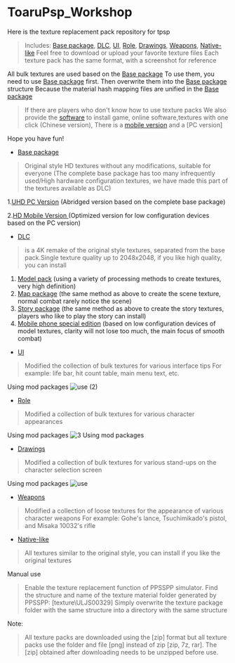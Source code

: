 # ToaruPsp_Workshop
Here is the texture replacement pack repository for tpsp
> Includes: [Base package](https://github.com/MNDIA/Tpsp_Workshop/releases/tag/Basic_Pack), [DLC](https://github.com/MNDIA/Tpsp_Workshop/releases/tag/DLC), [UI](https://github.com/MNDIA/Tpsp_Workshop/tree/main/UI), [Role](https://github.com/MNDIA/Tpsp_Workshop/tree/main/Roles), [Drawings](https://github.com/MNDIA/Tpsp_Workshop/tree/main/Drawings), [Weapons](https://github.com/MNDIA/Tpsp_Workshop/tree/main/Weapons), [Native-like](https://github.com/MNDIA/Tpsp_Workshop/tree/main/Native-like)
Feel free to download or upload your favorite texture files
Each texture pack has the same format, with a screenshot for reference

All bulk textures are used based on the [Base package](https://github.com/MNDIA/Tpsp_Workshop/releases/tag/Basic_Pack)
To use them, you need to use [Base package](https://github.com/MNDIA/Tpsp_Workshop/releases/tag/Basic_Pack) first.
Then overwrite them into the [Base package](https://github.com/MNDIA/Tpsp_Workshop/releases/tag/Basic_Pack) structure
Because the material hash mapping files are unified in the [Base package](https://github.com/MNDIA/Tpsp_Workshop/releases/tag/Basic_Pack)

> If there are players who don't know how to use texture packs
We also provide the [software](https://github.com/MNDIA/Tpsp_Workshop/tree/main/Software) to install game, online software,textures with one click (Chinese version), There is a [mobile version](https://github.com/MNDIA/Tpsp_Workshop/raw/main/Software/%5BMobile%5DTpsp%20Vegeko_4.3.0.apk) and a [PC version]

Hope you have fun!


* [Base package](https://github.com/MNDIA/Tpsp_Workshop/releases/tag/Basic_Pack)
> Original style HD textures without any modifications, suitable for everyone
(The complete base package has too many infrequently used/High hardware configuration textures, we have made this part of the textures available as DLC)

1.[UHD PC Version](https://github.com/MNDIA/Tpsp_Workshop/releases/download/Basic_Pack/BasicPack.UHD.PC.Version.zip)   (Abridged version based on the complete base package)

2.[HD Mobile Version ](https://github.com/MNDIA/Tpsp_Workshop/releases/download/Basic_Pack/BasicPack.HD.Mobile.Version.zip)  (Optimized version for low configuration devices based on the PC version)



* [DLC](https://github.com/MNDIA/Tpsp_Workshop/releases/tag/DLC)
> is a 4K remake of the original style textures, separated from the base pack.Single texture quality up to 2048x2048, if you like high quality, you can install
1. [Model pack](https://github.com/MNDIA/Tpsp_Workshop/releases/download/DLC/DLC1.-4K_AI_remastered_version-.by_vegeko.zip)     (using a variety of processing methods to create textures, very high definition)
2. [Map package](https://github.com/MNDIA/Tpsp_Workshop/releases/download/DLC/DLC2.-Map_AI_Remastered-.by_vegeko.zip)    (the same method as above to create the scene texture, normal combat rarely notice the scene)
3. [Story package](https://github.com/MNDIA/Tpsp_Workshop/releases/download/DLC/DLC3.-Story_Scene_AI_Remastered-.by_vegeko.zip)   (the same method as above to create the story textures, players who like to play the story can install)
4. [Mobile phone special edition](https://github.com/MNDIA/Tpsp_Workshop/releases/download/DLC/DLC4.Android.Special.Edition.by.vegeko.zip)   (based on low configuration devices of model textures, clarity will not lose too much, the main focus of smooth combat)

* [UI](https://github.com/MNDIA/Tpsp_Workshop/tree/main/UI)
> Modified the collection of bulk textures for various interface tips
For example: life bar, hit count table, main menu text, etc.

Using mod packages
![use (2)](https://user-images.githubusercontent.com/84516878/224704101-77a0b5dd-dc3b-46ea-9767-b43bc3490c64.png)


* [Role](https://github.com/MNDIA/Tpsp_Workshop/tree/main/Roles)
> Modified a collection of bulk textures for various character appearances

Using mod packages
![3 Using mod packages](https://user-images.githubusercontent.com/74826767/221359337-f7189b72-c4ef-4d63-8874-3778c8ea09fd.png)

* [Drawings](https://github.com/MNDIA/Tpsp_Workshop/tree/main/Drawings)
> Modified a collection of bulk textures for various stand-ups on the character selection screen

Using mod packages
![use](https://user-images.githubusercontent.com/84516878/224704159-45e0da97-6e7f-4847-8dd8-bfa293a85705.png)


* [Weapons](https://github.com/MNDIA/Tpsp_Workshop/tree/main/Weapons)
> Modified a collection of loose textures for the appearance of various character weapons
For example: Gohe's lance, Tsuchimikado's pistol, and Misaka 10032's rifle

* [Native-like](https://github.com/MNDIA/Tpsp_Workshop/tree/main/Native-like)
> All textures similar to the original style, you can install if you like the original textures


Manual use
> Enable the texture replacement function of PPSSPP simulator.
Find the structure and name of the texture material folder generated by PPSSPP: [texture\ULJS00329]
Simply overwrite the texture package folder with the same structure into a directory with the same structure

Note:
> All texture packs are downloaded using the [zip] format
but all texture packs use the folder and file [png]
instead of zip [zip, 7z, rar].
The [zip] obtained after downloading needs to be unzipped before use.

